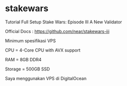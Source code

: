 # stakewars
Tutorial Full Setup Stake Wars: Episode III A New Validator

Official Docs : https://github.com/near/stakewars-iii

Minimum spesifikasi VPS

CPU     =	  4-Core CPU with AVX support 

RAM   	=   8GB DDR4

Storage = 	500GB SSD

Saya menggunakan VPS di DigitalOcean
